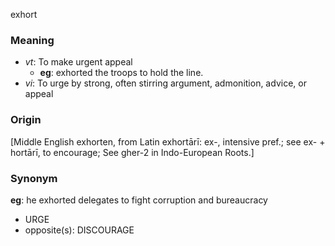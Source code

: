 exhort
### Meaning
+ _vt_: To make urgent appeal
	+ __eg__: exhorted the troops to hold the line.
+ _vi_: To urge by strong, often stirring argument, admonition, advice, or appeal

### Origin

[Middle English exhorten, from Latin exhortārī: ex-, intensive pref.; see ex- + hortārī, to encourage; See gher-2 in Indo-European Roots.]

### Synonym

__eg__: he exhorted delegates to fight corruption and bureaucracy

+ URGE
+ opposite(s): DISCOURAGE


